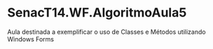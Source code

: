 # SenacT14.WF.AlgoritmoAula5
Aula destinada a exemplificar o uso de Classes e Métodos utilizando Windows Forms
